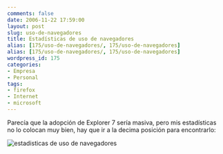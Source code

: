 ```yaml
---
comments: false
date: 2006-11-22 17:59:00
layout: post
slug: uso-de-navegadores
title: Estadísticas de uso de navegadores
alias: [175/uso-de-navegadores/, 175/uso-de-navegadores]
alias: [175/uso-de-navegadores/, 175/uso-de-navegadores]
wordpress_id: 175
categories:
- Empresa
- Personal
tags:
- firefox
- Internet
- microsoft
---
```


Parecía que la adopción de Explorer 7 sería masiva, pero mis estadísticas no lo colocan muy bien, hay que ir a la decima posición para encontrarlo:   
  

![estadisticas de uso de navegadores](http://www.riojasoft.com/files/uso_navegadores.png)

